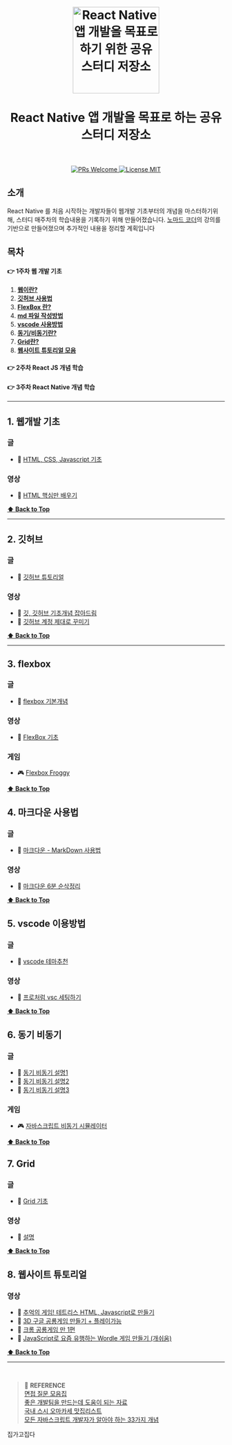 ﻿<h1 align="center">
<br>
  <a href="https://github.com/aza1200/react-native-study"><img src="https://reactnative.dev/img/header_logo.svg" alt="React Native 앱 개발을 목표로 하기 위한 공유 스터디 저장소" width=200"></a>
  <br>
    <br>
  React Native 앱 개발을 목표로 하는 공유 스터디 저장소
  <br><br>
</h1>

<p align="center">
  <a href="http://makeapullrequest.com">
    <img src="https://img.shields.io/badge/PRs-welcome-brightgreen.svg?style=flat-square" alt="PRs Welcome">
  </a>
  <a href="https://opensource.org/licenses/MIT">
    <img src="https://img.shields.io/badge/license-MIT-blue.svg?style=flat-square" alt="License MIT">
  </a>
</p>

## 소개

React Native 를 처음 시작하는 개발자들이 웹개발 기초부터의 개념을 마스터하기위해, 스터디 매주차의 학습내용을 기록하기 위해 만들어졌습니다. [노마드 코더](https://nomadcoders.co/)의 강의를 기반으로 만들어졌으며 추가적인 내용을 정리할 계획입니다   


## 목차

#### 👉 1주차 웹 개발 기초 
1. **[웹이란?](#1-웹개발-기초)**
2. **[깃허브 사용법](#2-깃허브)**    
3. **[FlexBox 란?](#3-flexbox)**
4. **[md 파일 작성방법](#4-마크다운-사용법)**    
5. **[vscode 사용방법](#5-vscode-이용방법)**
6. **[동기/비동기란?](#6-동기-비동기)**    
7. **[Grid란?](#7-Grid)**     
8. **[웹사이트 튜토리얼 모음](#8-웹사이트-튜토리얼)**
    
#### 👉 2주차 React JS 개념 학습
#### 👉 3주차 React Native 개념 학습
---

## 1. 웹개발 기초

### 글

- 📜 [HTML, CSS, Javascript 기초](https://parkjh7764.tistory.com/45)

### 영상

- 🎥 [HTML 핵심만 배우기](https://www.youtube.com/watch?v=rgI930gqdaY)  
    
**[⬆ Back to Top](#목차)**

---

    
## 2. 깃허브

### 글

- 📜 [깃허브 튜토리얼](https://mrw0119.tistory.com/120)

### 영상

- 🎥 [깃, 깃허브 기초개념 잡아드림](https://www.youtube.com/watch?v=YFNQwo7iTNc)
- 🎥 [깃허브 계정 제대로 꾸미기](https://www.youtube.com/watch?v=w9DfC2BHGPA)

**[⬆ Back to Top](#목차)**

---


## 3. flexbox

### 글

- 📜 [flexbox 기본개념](https://developer.mozilla.org/ko/docs/Web/CSS/CSS_Flexible_Box_Layout/Basic_Concepts_of_Flexbox)

### 영상

- 🎥 [FlexBox 기초](https://www.youtube.com/watch?v=7neASrWEFEM&t=4s)  

### 게임

- 🎮 [Flexbox Froggy](https://flexboxfroggy.com/#ko)    
    
**[⬆ Back to Top](#목차)**

## 4. 마크다운 사용법

### 글

- 📜 [마크다운 - MarkDown 사용법](https://gist.github.com/ihoneymon/652be052a0727ad59601)

### 영상

- 🎥 [마크다운 6분 순삭정리](https://www.youtube.com/watch?v=kMEb_BzyUqk)  
    
**[⬆ Back to Top](#목차)**    

## 5. vscode 이용방법

### 글

- 📜 [vscode 테마추천](https://blog.fakecoding.com/archives/vscode-theme-recommand)

### 영상

- 🎥 [프로처럼 vsc 세팅하기](https://www.youtube.com/shorts/cdqULOmORVU)  
    
**[⬆ Back to Top](#목차)**       

## 6. 동기 비동기

### 글

- 📜 [동기 비동기 설명1](https://tristy.tistory.com/51)
- 📜 [동기 비동기 설명2](https://it-eldorado.tistory.com/86)
- 📜 [동기 비동기 설명3](https://ljtaek2.tistory.com/129?category=897337)

### 게임

- 🎮 [자바스크립트 비동기 시뮬레이터](http://latentflip.com/loupe/?code=JC5vbignYnV0dG9uJywgJ2NsaWNrJywgZnVuY3Rpb24gb25DbGljaygpIHsKICAgIHNldFRpbWVvdXQoZnVuY3Rpb24gdGltZXIoKSB7CiAgICAgICAgY29uc29sZS5sb2coJ1lvdSBjbGlja2VkIHRoZSBidXR0b24hJyk7ICAgIAogICAgfSwgMjAwMCk7Cn0pOwoKY29uc29sZS5sb2coIkhpISIpOwoKc2V0VGltZW91dChmdW5jdGlvbiB0aW1lb3V0KCkgewogICAgY29uc29sZS5sb2coIkNsaWNrIHRoZSBidXR0b24hIik7Cn0sIDUwMDApOwoKY29uc29sZS5sb2coIldlbGNvbWUgdG8gbG91cGUuIik7!!!PGJ1dHRvbj5DbGljayBtZSE8L2J1dHRvbj4%3D) 
    
**[⬆ Back to Top](#목차)**        
    
## 7. Grid

### 글

- 📜 [Grid 기초](https://developer.mozilla.org/ko/docs/Web/CSS/CSS_Grid_Layout/Basic_concepts_of_grid_layout)

### 영상

- 🎥 [ 설명]()  
    
**[⬆ Back to Top](#목차)**          

## 8. 웹사이트 튜토리얼

### 영상

- 🎥 [추억의 게임! 테트리스 HTML, Javascript로 만들기](https://www.youtube.com/watch?v=1lNy2mhvLFk)  
- 🎥 [3D 구글 공룡게임 만들기 + 플레이가능](https://www.youtube.com/watch?v=nAMmUDSiUQ8)  
- 🎥 [크롬 공룡게임 만 1편](https://www.youtube.com/watch?v=qkTtmgCjHhM)  
- 🎥 [JavaScript로 요즘 유행하는 Wordle 게임 만들기 (개쉬움)](https://www.youtube.com/watch?v=npvrAzxgTOQ)  


**[⬆ Back to Top](#목차)**     
    
---    

    
    

<br>

> :bookmark: **REFERENCE** <br>
[면접 질문 모음집](https://github.com/4z7l/tech_interview.zip)<br>
[좋은 개발팀을 만드는데 도움이 되는 자료](https://github.com/leehosung/awesome-devteam)<br>
[국내 스시 오마카세 맛집리스트](https://github.com/738/awesome-sushi)<br>
[모든 자바스크립트 개발자가 알아야 하는 33가지 개념](https://github.com/yjs03057/33-js-concepts)<br>


집가고집다